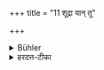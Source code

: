 +++
title = "11 शूद्रा यान् तु"

+++

<details><summary>Bühler</summary>

11. But if (a student and) a Śūdra woman merely look at each other, the recitation of the Veda must be interrupted,
</details>

<details><summary>हरदत्त-टीका</summary>

## सूत्रम्
शूद्रायां तु प्रेक्षणप्रतिप्रेक्षणयोरेवाऽनध्यायः ॥ ११ ॥  
### टिप्पनी
शूद्रायां तु यदा परस्परं प्रेक्षणं भवति तदैवाऽनध्यायः । न समानागारे, नापि शम्याप्रासादिति ॥ ११ ॥
</details>
